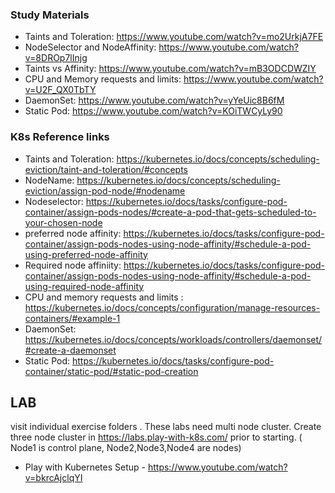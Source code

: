 ### Study Materials

- Taints and Toleration: https://www.youtube.com/watch?v=mo2UrkjA7FE
- NodeSelector and NodeAffinity: https://www.youtube.com/watch?v=8DROp7lInjg
- Taints vs Affinity: https://www.youtube.com/watch?v=mB3ODCDWZIY
- CPU and Memory requests and limits: https://www.youtube.com/watch?v=U2F_QX0TbTY
- DaemonSet: https://www.youtube.com/watch?v=yYeUic8B6fM
- Static Pod: https://www.youtube.com/watch?v=KOiTWCyLy90



### K8s Reference links

- Taints and Toleration: https://kubernetes.io/docs/concepts/scheduling-eviction/taint-and-toleration/#concepts
- NodeName: https://kubernetes.io/docs/concepts/scheduling-eviction/assign-pod-node/#nodename
- Nodeselector: https://kubernetes.io/docs/tasks/configure-pod-container/assign-pods-nodes/#create-a-pod-that-gets-scheduled-to-your-chosen-node
- preferred node affinity: https://kubernetes.io/docs/tasks/configure-pod-container/assign-pods-nodes-using-node-affinity/#schedule-a-pod-using-preferred-node-affinity
- Required node affiniity: https://kubernetes.io/docs/tasks/configure-pod-container/assign-pods-nodes-using-node-affinity/#schedule-a-pod-using-required-node-affinity
- CPU and memory requests and limits : https://kubernetes.io/docs/concepts/configuration/manage-resources-containers/#example-1
- DaemonSet: https://kubernetes.io/docs/concepts/workloads/controllers/daemonset/#create-a-daemonset
- Static Pod: https://kubernetes.io/docs/tasks/configure-pod-container/static-pod/#static-pod-creation


## LAB
visit individual exercise folders . These labs need  multi node cluster. Create three node cluster in https://labs.play-with-k8s.com/ prior to starting. ( Node1 is control plane, Node2,Node3,Node4 are nodes)
- Play with Kubernetes Setup - https://www.youtube.com/watch?v=bkrcAjclqYI 


